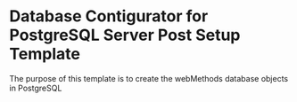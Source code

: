 # Database Contigurator for PostgreSQL Server Post Setup Template

The purpose of this template is to create the webMethods database objects in PostgreSQL
